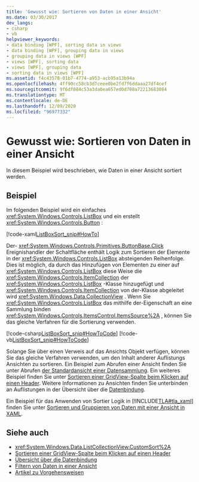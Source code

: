 ```yaml
---
title: 'Gewusst wie: Sortieren von Daten in einer Ansicht'
ms.date: 03/30/2017
dev_langs:
- csharp
- vb
helpviewer_keywords:
- data binding [WPF], sorting data in views
- data binding [WPF], grouping data in views
- grouping data in views [WPF]
- views [WPF], sorting data
- views [WPF], grouping data
- sorting data in views [WPF]
ms.assetid: f4c43578-01b7-4774-a953-acb95a13b94a
ms.openlocfilehash: 4ff90cc58cb3d7ceee0be2fd7f6ddaaa27df4cef
ms.sourcegitcommit: 9f6df084c53a3da0ea657ed0d708a72213683084
ms.translationtype: MT
ms.contentlocale: de-DE
ms.lasthandoff: 12/09/2020
ms.locfileid: "96977332"
---
```

# <a name="how-to-sort-data-in-a-view"></a>Gewusst wie: Sortieren von Daten in einer Ansicht
In diesem Beispiel wird beschrieben, wie Daten in einer Ansicht sortiert werden.  
  
## <a name="example"></a>Beispiel  
 Im folgenden Beispiel wird ein einfaches <xref:System.Windows.Controls.ListBox> und ein erstellt <xref:System.Windows.Controls.Button> :  
  
 [!code-xaml[ListBoxSort_snip#HowTo](~/samples/snippets/csharp/VS_Snippets_Wpf/ListBoxSort_snip/CSharp/Window1.xaml#howto)]  
  
 Der- <xref:System.Windows.Controls.Primitives.ButtonBase.Click> Ereignishandler der Schaltfläche enthält Logik zum Sortieren der Elemente in der <xref:System.Windows.Controls.ListBox> absteigenden Reihenfolge. Dies ist möglich, da durch das Hinzufügen von Elementen zu einer auf <xref:System.Windows.Controls.ListBox> diese Weise die <xref:System.Windows.Controls.ItemCollection> der <xref:System.Windows.Controls.ListBox> -Klasse hinzugefügt und <xref:System.Windows.Controls.ItemCollection> von der-Klasse abgeleitet wird <xref:System.Windows.Data.CollectionView> . Wenn Sie <xref:System.Windows.Controls.ListBox> das mithilfe der-Eigenschaft an eine Sammlung binden <xref:System.Windows.Controls.ItemsControl.ItemsSource%2A> , können Sie das gleiche Verfahren für die Sortierung verwenden.  
  
 [!code-csharp[ListBoxSort_snip#HowToCode](~/samples/snippets/csharp/VS_Snippets_Wpf/ListBoxSort_snip/CSharp/Window1.xaml.cs#howtocode)]
 [!code-vb[ListBoxSort_snip#HowToCode](~/samples/snippets/visualbasic/VS_Snippets_Wpf/ListBoxSort_snip/visualbasic/window1.xaml.vb#howtocode)]  
  
 Solange Sie über einen Verweis auf das Ansichts Objekt verfügen, können Sie das gleiche Verfahren verwenden, um den Inhalt anderer Auflistungs Ansichten zu sortieren. Ein Beispiel zum Abrufen einer Ansicht finden Sie unter Abrufen [der Standardansicht einer Datensammlung](how-to-get-the-default-view-of-a-data-collection.md). Ein weiteres Beispiel finden Sie unter [Sortieren einer GridView-Spalte beim Klicken auf einen Header](../controls/how-to-sort-a-gridview-column-when-a-header-is-clicked.md). Weitere Informationen zu Ansichten finden Sie unterbinden an Auflistungen in der Übersicht über die [Datenbindung](/dotnet/desktop-wpf/data/data-binding-overview).  
  
 Ein Beispiel für das Anwenden von Sortier Logik in [!INCLUDE[TLA#tla_xaml](../../../includes/tlasharptla-xaml-md.md)] finden Sie unter [Sortieren und Gruppieren von Daten mit einer Ansicht in XAML](how-to-sort-and-group-data-using-a-view-in-xaml.md).  
  
## <a name="see-also"></a>Siehe auch

- <xref:System.Windows.Data.ListCollectionView.CustomSort%2A>
- [Sortieren einer GridView-Spalte beim Klicken auf einen Header](../controls/how-to-sort-a-gridview-column-when-a-header-is-clicked.md)
- [Übersicht über die Datenbindung](/dotnet/desktop-wpf/data/data-binding-overview)
- [Filtern von Daten in einer Ansicht](how-to-filter-data-in-a-view.md)
- [Artikel zu Vorgehensweisen](data-binding-how-to-topics.md)
